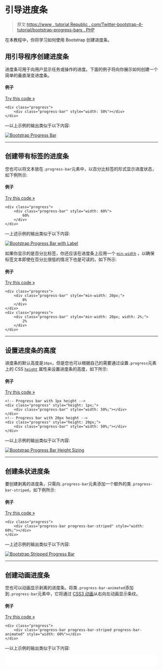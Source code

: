 # 引导进度条

> 原文:[https://www . tutorial Republic . com/Twitter-bootstrap-4-tutorial/bootstrap-progress-bars . PHP](https://www.tutorialrepublic.com/twitter-bootstrap-4-tutorial/bootstrap-progress-bars.php)

在本教程中，你将学习如何使用 Bootstrap 创建进度条。

## 用引导程序创建进度条

进度条可用于向用户显示任务或操作的进度。下面的例子将向你展示如何创建一个简单的垂直渐变进度条。

#### 例子

[Try this code »](../codelab.php?topic=bootstrap-4&file=progress-bar "Try this code using online Editor")

```
<div class="progress">
    <div class="progress-bar" style="width: 50%"></div>
</div>
```

—以上示例的输出类似于以下内容:

[![Bootstrap Progress Bar](../Images/f881e8921df2f148e18895a9dc64bf6d.png)](../codelab.php?topic=bootstrap-4&file=progress-bar) 

* * *

## 创建带有标签的进度条

您也可以将文本放在`.progress-bar`元素中，以百分比标签的形式显示进度状态，如下例所示:

#### 例子

[Try this code »](../codelab.php?topic=bootstrap-4&file=progress-bar-with-label "Try this code using online Editor")

```
<div class="progress">
    <div class="progress-bar" style="width: 60%">
        60%
    </div>
</div>
```

—上述示例的输出类似于以下内容:

[![Bootstrap Progress Bar with Label](../Images/317f220624418558c93901e6345fa846.png)](../codelab.php?topic=bootstrap-4&file=progress-bar-with-label) 

如果你显示的是百分比标签，你还应该在进度条上应用一个 [`min-width`](../css-reference/css-min-width-property.php) ，以确保标签文本即使在百分比很低的情况下也是可读的，如下所示:

#### 例子

[Try this code »](../codelab.php?topic=bootstrap-4&file=progress-bar-with-label-and-min-width "Try this code using online Editor")

```
<div class="progress">
    <div class="progress-bar" style="min-width: 20px;">
        0%
    </div>
</div>
<div class="progress">
    <div class="progress-bar" style="min-width: 20px; width: 2%;">
        2%
    </div>
</div>
```

* * *

## 设置进度条的高度

进度条的默认高度是`16px`，但是您也可以根据自己的需要通过设置`.progress`元素上的 CSS [`height`](/css-reference/css-height-property.php) 属性来设置进度条的高度，如下所示:

#### 例子

[Try this code »](../codelab.php?topic=bootstrap-4&file=progress-bar-height-sizing "Try this code using online Editor")

```
<!-- Progress bar with 1px height -->
<div class="progress" style="height: 1px;">
    <div class="progress-bar" style="width: 50%;"></div>
</div>
<!-- Progress bar with 20px height -->
<div class="progress" style="height: 20px;">
    <div class="progress-bar" style="width: 50%;"></div>
</div>
```

—以上示例的输出类似于以下内容:

[![Bootstrap Progress Bar Height Sizing](../Images/b34428807464f5c8d90f11afd8da7b9d.png)](../codelab.php?topic=bootstrap-4&file=progress-bar-height-sizing) 

* * *

## 创建条状进度条

要创建剥离的进度条，只需向`.progress-bar`元素添加一个额外的类`.progress-bar-striped`，如下例所示:

#### 例子

[Try this code »](../codelab.php?topic=bootstrap-4&file=stripped-progress-bar "Try this code using online Editor")

```
<div class="progress">
    <div class="progress-bar progress-bar-striped" style="width: 60%;"></div>
</div>
```

—上述示例的输出类似于以下内容:

[![Bootstrap Stripped Progress Bar](../Images/5d0648d3e8ccbc8f5979c61aa3b57cdd.png)](../codelab.php?topic=bootstrap-4&file=stripped-progress-bar) 

* * *

## 创建动画进度条

您也可以动画显示剥离的进度条。将类`.progress-bar-animated`添加到`.progress-bar`元素中，它将通过 [CSS3 动画](/css-tutorial/css3-animations.php)从右向左动画显示条纹。

#### 例子

[Try this code »](../codelab.php?topic=bootstrap-4&file=animated-progress-bar "Try this code using online Editor")

```
<div class="progress">
    <div class="progress-bar progress-bar-striped progress-bar-animated" style="width: 60%"></div>
</div>
```

—以上示例的输出类似于以下内容:

<iframe src="../examples/bootstrap/bootstrap-animated-progress-bar.html" style="border:none;display:block;width:100%;height:36px;"></div> </div> <hr/> <h2>动态更改进度条值</h2> <p>静态进度条给人的印象不是很深刻。下面的例子将让您大致了解如何使用 jQuery 动态更新引导进度条的状态。</p> <!--Code box--> <div class="example"> <div class="codebox"> <div class="codebox-title"><h4>例子</h4><a href="../codelab.php?topic=bootstrap-4&amp;file=dynamically-change-bootstrap-progress-bar-value" target="_blank" class="try-btn" title="Try this code using online Editor">Try this code <span>»</span></a></div> <pre class="syntax-highlighter line-numbers"><code class="language-markup">&lt;!-- Progress bar HTML --&gt; &lt;div class="progress"&gt; &lt;div class="progress-bar progress-bar-striped" style="min-width: 20px;"&gt;&lt;/div&gt; &lt;/div&gt; &lt;!-- jQuery Script --&gt; &lt;script type="text/javascript"&gt; var i = 0; function makeProgress(){ if(i &lt; 100){ i = i + 1; $(".progress-bar").css("width", i + "%").text(i + " %"); } // Wait for sometime before running this script again setTimeout("makeProgress()", 100); } makeProgress(); &lt;/script&gt;</code></pre> </div> </div> <!--End:Code box--> <hr/> <h2>创建堆叠进度条</h2> <p>您也可以将多个进度条放入同一个进度条中进行堆叠。</p> <!--Code box--> <div class="example"> <div class="codebox"> <div class="codebox-title"><h4>例子</h4><a href="../codelab.php?topic=bootstrap-4&amp;file=stacked-progress-bar" target="_blank" class="try-btn" title="Try this code using online Editor">Try this code <span>»</span></a></div> <pre class="syntax-highlighter line-numbers"><code class="language-markup">&lt;div class="progress"&gt; &lt;div class="progress-bar bg-success" style="width: 40%"&gt; Program Files (40%) &lt;/div&gt; &lt;div class="progress-bar bg-warning" style="width: 25%"&gt; Residual Files (25%) &lt;/div&gt; &lt;div class="progress-bar bg-danger" style="width: 15%"&gt; Junk Files (15%) &lt;/div&gt; &lt;/div&gt;</code></pre> </div> </div> <!--End:Code box--> <p>—以上示例的输出类似于以下内容:</p> <div class="shadow"> <div class="preview-box"> <a href="../codelab.php?topic=bootstrap-4&amp;file=stacked-progress-bar" target="_blank"> <img src="../Images/c7f975ee72295cfc81d18e7d9a0555b9.png" width="730" height="36" alt="Bootstrap Stacked Progress Bar" data-original-src="https://www.tutorialrepublic.com/lib/images/bootstrap-4/bootstrap-stacked-progress-bar.png"/> </a> </div> </div> <hr/> <h2>带有强调类别的进度条</h2> <p>Bootstrap 还为进度条提供了一些强调实用程序类，这些类可以进一步用于通过颜色传达含义，如下例所示:</p> <!--Code box--> <div class="example"> <div class="codebox"> <div class="codebox-title"><h4>例子</h4><a href="../codelab.php?topic=bootstrap-4&amp;file=progress-bar-with-emphasis" target="_blank" class="try-btn" title="Try this code using online Editor">Try this code <span>»</span></a></div> <pre class="syntax-highlighter line-numbers"><code class="language-markup">&lt;div class="progress"&gt; &lt;div class="progress-bar bg-info" style="width: 20%"&gt;&lt;/div&gt; &lt;/div&gt; &lt;div class="progress"&gt; &lt;div class="progress-bar bg-success" style="width: 40%"&gt;&lt;/div&gt; &lt;/div&gt; &lt;div class="progress"&gt; &lt;div class="progress-bar bg-warning" style="width: 80%"&gt;&lt;/div&gt; &lt;/div&gt; &lt;div class="progress"&gt; &lt;div class="progress-bar bg-danger" style="width: 90%"&gt;&lt;/div&gt; &lt;/div&gt;</code></pre> </div> </div> <!--End:Code box--> <p>—上述示例的输出类似于以下内容:</p> <div class="shadow"> <div class="preview-box"> <a href="../codelab.php?topic=bootstrap-4&amp;file=progress-bar-with-emphasis" target="_blank"> <img src="../Images/603c631a06b1d066a39ffb9b44d48cf4.png" width="730" height="132" alt="Bootstrap Progress Bar with Emphasis" data-original-src="https://www.tutorialrepublic.com/lib/images/bootstrap-4/bootstrap-progress-bar-with-emphasis.png"/> </a> </div> </div> <hr/> <h2>带强调类的条纹进度条</h2> <p>类似于纯色，你也可以创建不同的条纹进度条。</p> <!--Code box--> <div class="example"> <div class="codebox"> <div class="codebox-title"><h4>例子</h4><a href="../codelab.php?topic=bootstrap-4&amp;file=striped-progress-bar-with-emphasis" target="_blank" class="try-btn" title="Try this code using online Editor">Try this code <span>»</span></a></div> <pre class="syntax-highlighter line-numbers"><code class="language-markup">&lt;div class="progress"&gt; &lt;div class="progress-bar progress-bar-striped bg-info" style="width: 20%"&gt;&lt;/div&gt; &lt;/div&gt; &lt;div class="progress"&gt; &lt;div class="progress-bar progress-bar-striped bg-success" style="width: 40%"&gt;&lt;/div&gt; &lt;/div&gt; &lt;div class="progress"&gt; &lt;div class="progress-bar progress-bar-striped bg-warning" style="width: 80%"&gt;&lt;/div&gt; &lt;/div&gt; &lt;div class="progress"&gt; &lt;div class="progress-bar progress-bar-striped bg-danger" style="width: 90%"&gt;&lt;/div&gt; &lt;/div&gt;</code></pre> </div> </div> <!--End:Code box--> <p>—以上示例的输出类似于以下内容:</p> <div class="shadow"> <div class="preview-box"> <a href="../codelab.php?topic=bootstrap-4&amp;file=striped-progress-bar-with-emphasis" target="_blank"> <img src="../Images/e9c3b97b7e03b6d681c55e42d2a2ea10.png" width="730" height="132" alt="Bootstrap Striped Progress Bar with Emphasis" data-original-src="https://www.tutorialrepublic.com/lib/images/bootstrap-4/bootstrap-striped-progress-bar-with-emphasis.png"/> </a> </div> </div> <!--Bottom Navigation--> <!--End:Bottom Navigation--> <!-- InstanceEndEditable --> </body> </html></iframe>